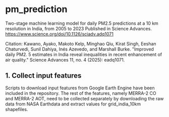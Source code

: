 # pm_prediction
Two-stage machine learning model for daily PM2.5 predictions at a 10 km resolution in India, from 2005 to 2023
Published in Science Advances. https://www.science.org/doi/10.1126/sciadv.adq1071

Citation: Kawano, Ayako, Makoto Kelp, Minghao Qiu, Kirat Singh, Eeshan Chaturvedi, Sunil Dahiya, Inés Azevedo, and Marshall Burke. "Improved daily PM2. 5 estimates in India reveal inequalities in recent enhancement of air quality." Science Advances 11, no. 4 (2025): eadq1071.

## 1. Collect input features
Scripts to download input features from Google Earth Engine have been included in the repository. 
The rest of the features, namely MERRA-2 CO and MERRA-2 AOT, need to be collected separately by downloading the raw data from NASA Earthdata and extract values for grid_india_10km shapefiles.  
